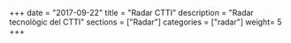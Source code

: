 +++
date        = "2017-09-22"
title       = "Radar CTTI"
description = "Radar tecnològic del CTTI"
sections    = ["Radar"]
categories  = ["radar"]
weight= 5
+++

<div id="radarctti"></div>

<link type="text/css" rel="stylesheet"  href="https://cdn.rawgit.com/cs-canigo/radar/master/main.398fea2a3a9d66210f38.css">
<script type="application/javascript" src="https://cdn.rawgit.com/cs-canigo/radar/master/main.398fea2a3a9d66210f38.js">
